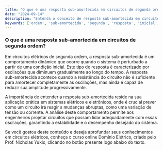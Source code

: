 ```yaml
---
title: "O que é uma resposta sub-amortecida em circuitos de segunda ordem?"
date: "2024-09-14"
description: "Entenda o conceito de resposta sub-amortecida em circuitos de segunda ordem e sua importância na análise de sistemas elétricos."
keywords: ['ordem', 'sub-amortecida', 'segunda', 'resposta', 'inicial', 'Simulação', 'amortecida']
---
```


### O que é uma resposta sub-amortecida em circuitos de segunda ordem?

Em circuitos elétricos de segunda ordem, a resposta sub-amortecida é um comportamento dinâmico que ocorre quando o sistema é perturbado a partir de uma condição inicial. Este tipo de resposta é caracterizado por oscilações que diminuem gradualmente ao longo do tempo. A resposta sub-amortecida acontece quando a resistência do circuito não é suficiente para amortecer completamente as oscilações, mas ainda é capaz de reduzir sua amplitude progressivamente.

A importância de entender a resposta sub-amortecida reside na sua aplicação prática em sistemas elétricos e eletrônicos, onde é crucial prever como um circuito irá reagir a mudanças abruptas, como uma variação de tensão ou corrente. A análise deste comportamento permite aos engenheiros projetar circuitos que possam lidar adequadamente com essas oscilações, garantindo a estabilidade e o desempenho desejado do sistema.

Se você gostou deste conteúdo e deseja aprofundar seus conhecimentos em circuitos elétricos, conheça o curso online Domínio Elétrico, criado pelo Prof. Nicholas Yukio, clicando no botão presente logo abaixo do texto.